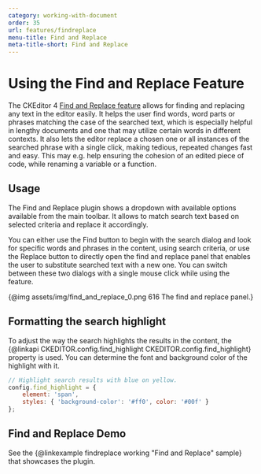 ```yaml
---
category: working-with-document
order: 35
url: features/findreplace
menu-title: Find and Replace
meta-title-short: Find and Replace
---
```

<!--
Copyright (c) 2003-2021, CKSource - Frederico Knabben. All rights reserved.
For licensing, see LICENSE.md.
-->

# Using the Find and Replace Feature

The CKEditor 4 [Find and Replace feature](https://ckeditor.com/cke4/addon/find) allows for finding and replacing any text in the editor easily. It helps the user find words, word parts or phrases matching the case of the searched text, which is especially helpful in lengthy documents and one that may utilize certain words in different contexts. It also lets the editor replace a chosen one or all instances of the searched phrase with a single click, making tedious, repeated changes fast and easy. This may e.g. help ensuring the cohesion of an edited piece of code, while renaming a variable or a function.

## Usage

The Find and Replace plugin shows a dropdown with available options available from the main toolbar. It allows to match search text based on selected criteria and replace it accordingly.

You can either use the Find button to begin with the search dialog and look for specific words and phrases in the content, using search criteria, or use the Replace button to directly open the find and replace panel that enables the user to substitute searched text with a new one. You can switch between these two dialogs with a single mouse click while using the feature.

{@img assets/img/find_and_replace_0.png 616 The find and replace panel.}

## Formatting the search highlight

To adjust the way the search highlights the results in the content, the {@linkapi CKEDITOR.config.find_highlight CKEDITOR.config.find_highlight} property is used. You can determine the font and background color of the highlight with it.

```js
// Highlight search results with blue on yellow.
config.find_highlight = {
    element: 'span',
    styles: { 'background-color': '#ff0', color: '#00f' }
};
```

## Find and Replace Demo

See the {@linkexample findreplace working "Find and Replace" sample} that showcases the plugin.
